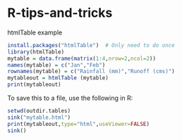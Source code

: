 # R-tips-and-tricks

htmlTable example

```R
install.packages("htmlTable")  # Only need to do once
library(htmlTable)
mytable = data.frame(matrix(1:4,nrow=2,ncol=2))
names(mytable) = c("Jan","Feb")
rownames(mytable) = c("Rainfall (mm)","Runoff (cms)")
mytableout = htmlTable (mytable)
print(mytableout)
```

To save this to a file, use the following in R:

```R
setwd(outdir.tables)
sink("mytable.html")
print(mytableout,type="html",useViewer=FALSE)
sink()
```
